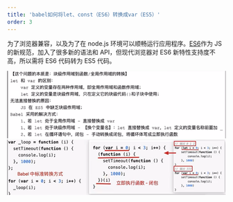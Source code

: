 ```yaml
---
title: 'babel如何将let、const（ES6）转换成var（ES5）'
order: 3
---
```


为了浏览器兼容，以及为了在 node.js 环境可以顺畅运行应用程序。[ES6](https://so.csdn.net/so/search?q=ES6&spm=1001.2101.3001.7020)作为 JS 的新规范，加入了很多新的语法和 API，但现代浏览器对 ES6 新特性支持度不高，所以需将 ES6 代码转为 ES5 代码。

<img src="./03.assets/image-20221210102438772.png">

<img src="./03.assets/image-20221210102633683.png">
